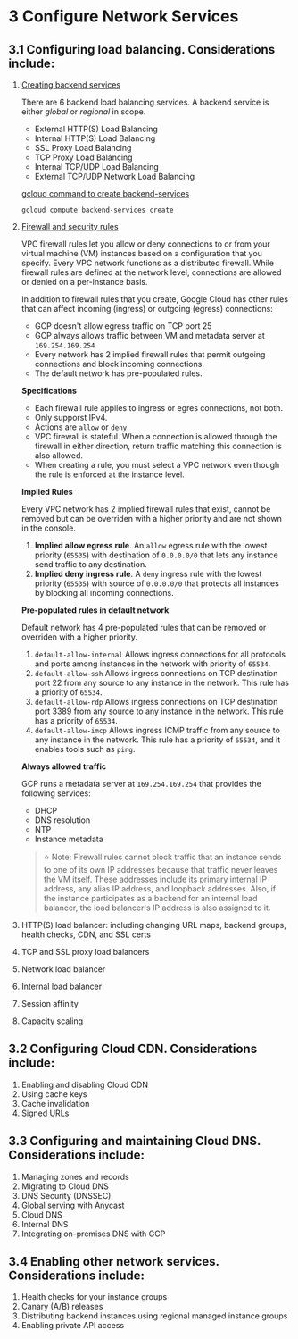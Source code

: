 # 3 Configure Network Services

## 3.1 Configuring load balancing. Considerations include:

1. [Creating backend services](https://cloud.google.com/load-balancing/docs/backend-service)

    There are 6 backend load balancing services. A backend service is either <i>global</i> or <i>regional</i> in scope.
    * External HTTP(S) Load Balancing
    * Internal HTTP(S) Load Balancing
    * SSL Proxy Load Balancing
    * TCP Proxy Load Balancing
    * Internal TCP/UDP Load Balancing
    * External TCP/UDP Network Load Balancing

    [gcloud command to create backend-services](https://cloud.google.com/sdk/gcloud/reference/compute/backend-services/create)
    ```gcloud
    gcloud compute backend-services create
    ```
1. [Firewall and security rules](https://cloud.google.com/vpc/docs/firewalls)

    VPC firewall rules let you allow or deny connections to or from your virtual machine (VM) instances based on a configuration that you specify. Every VPC network functions as a distributed firewall. While firewall rules are defined at the network level, connections are allowed or denied on a per-instance basis.

    In addition to firewall rules that you create, Google Cloud has other rules that can affect incoming (ingress) or outgoing (egress) connections:

    * GCP doesn't allow egress traffic on TCP port 25
    * GCP always allows traffic between VM and metadata server at `169.254.169.254`
    * Every network has 2 implied firewall rules that permit outgoing connections and block incoming connections.
    * The default network has pre-populated rules.

    <b>Specifications</b>

    * Each firewall rule applies to ingress or egres connections, not both.
    * Only supporst IPv4.
    * Actions are `allow` or `deny`
    * VPC firewall is stateful. When a connection is allowed through the firewall in either direction, return traffic matching this connection is also allowed.
    * When creating a rule, you must select a VPC network even though the rule is enforced at the instance level.

    <b>Implied Rules</b>

    Every VPC network has 2 implied firewall rules that exist, cannot be removed but can be overriden with a higher priority and are not shown in the console.

    1. <b>Implied allow egress rule</b>. An `allow` egress rule with the lowest priority (`65535`) with destination of `0.0.0.0/0` that lets any instance send traffic to any destination.
    1. <b>Implied deny ingress rule</b>. A `deny` ingress rule with the lowest priority (`65535`) with source of `0.0.0.0/0` that protects all instances by blocking all incoming connections.

    <b>Pre-populated rules in default network</b>

    Default network has 4 pre-populated rules that can be removed or overriden with a higher priority.

    1. `default-allow-internal`
    Allows ingress connections for all protocols and ports among instances in the network with priority of `65534`.
    1. `default-allow-ssh`
    Allows ingress connections on TCP destination port 22 from any source to any instance in the network. This rule has a priority of `65534`. 
    1. `default-allow-rdp` Allows ingress connections on TCP destination port 3389 from any source to any instance in the network. This rule has a priority of `65534`.
    1. `default-allow-imcp` Allows ingress ICMP traffic from any source to any instance in the network. This rule has a priority of `65534`, and it enables tools such as `ping`.

    <b>Always allowed traffic</b>

    GCP runs a metadata server at `169.254.169.254` that provides the following services:

    * DHCP
    * DNS resolution
    * NTP
    * Instance metadata
    > :star: Note: Firewall rules cannot block traffic that an instance sends to one of its own IP addresses because that traffic never leaves the VM itself. These addresses include its primary internal IP address, any alias IP address, and loopback addresses. Also, if the instance participates as a backend for an internal load balancer, the load balancer's IP address is also assigned to it.
1. HTTP(S) load balancer: including changing URL maps, backend groups, health checks, CDN, and SSL certs
1. TCP and SSL proxy load balancers
1. Network load balancer
1. Internal load balancer
1. Session affinity
1. Capacity scaling

## 3.2 Configuring Cloud CDN. Considerations include:

1. Enabling and disabling Cloud CDN
1. Using cache keys
1. Cache invalidation
1. Signed URLs

## 3.3 Configuring and maintaining Cloud DNS. Considerations include:

1. Managing zones and records
1. Migrating to Cloud DNS
1. DNS Security (DNSSEC)
1. Global serving with Anycast
1. Cloud DNS
1. Internal DNS
1. Integrating on-premises DNS with GCP

## 3.4 Enabling other network services. Considerations include:

1. Health checks for your instance groups
1. Canary (A/B) releases
1. Distributing backend instances using regional managed instance groups
1. Enabling private API access